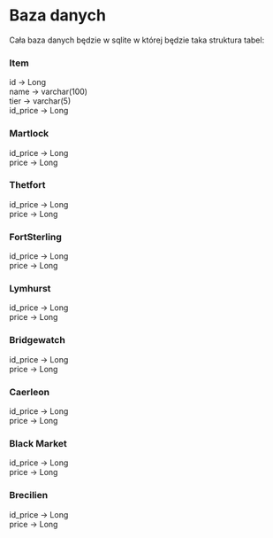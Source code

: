 # Baza danych
Cała baza danych będzie w sqlite w której będzie taka struktura tabel:
### Item
id -> Long\
name -> varchar(100)\
tier -> varchar(5)\
id_price -> Long

### Martlock
id_price -> Long\
price -> Long

### Thetfort
id_price -> Long\
price -> Long

### FortSterling
id_price -> Long\
price -> Long

### Lymhurst
id_price -> Long\
price -> Long

### Bridgewatch
id_price -> Long\
price -> Long

### Caerleon
id_price -> Long\
price -> Long

### Black Market
id_price -> Long\
price -> Long

### Brecilien
id_price -> Long\
price -> Long
